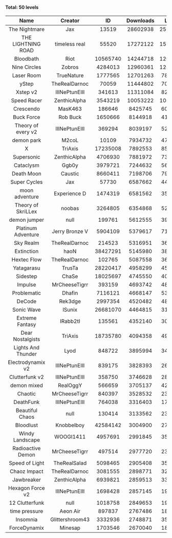 #### Total: 50 levels

| Name | Creator | ID | Downloads | Likes |
|:---:|:---:|:---:|:---:|:---:|
| The Nightmare | Jax | 13519 | 28602938 | 2598038
| THE LIGHTNING ROAD | timeless real | 55520 | 17272122 | 1539691
| Bloodbath | Riot | 10565740 | 14244718 | 1268861
| Nine Circles | Zobros | 4284013 | 12960361 | 1280523
| Laser Room | TrueNature | 1777565 | 12701263 | 789108
| yStep | TheRealDarnoc | 70059 | 11444802 | 701423
| Xstep v2 | IIINePtunEIII | 341613 | 11311084 | 822175
| Speed Racer | ZenthicAlpha | 3543219 | 10053222 | 1064425
| Crescendo | MasK463 | 186646 | 8425745 | 607899
| Buck Force | Rob Buck | 1650666 | 8144918 | 411409
| Theory of every v2 | IIINePtunEIII | 369294 | 8039197 | 524377
| demon park | M2coL | 10109 | 7934732 | 476815
| X | TriAxis | 17235008 | 7892553 | 853041
| Supersonic | ZenthicAlpha | 4706930 | 7881972 | 738069
| Cataclysm | Ggb0y | 3979721 | 7244632 | 565978
| Death Moon  | Caustic | 8660411 | 7198706 | 796967
| Super Cycles | Jax | 57730 | 6587662 | 446222
| moon adventure | Experience D | 1474319 | 6581562 | 353031
| Theory of SkriLLex | noobas | 3264805 | 6354868 | 525109
| demon jumper | null | 199761 | 5612555 | 390295
| Platinum Adventure | Jerry Bronze V | 5904109 | 5379617 | 715808
| Sky Realm | TheRealDarnoc | 214523 | 5316951 | 363917
| Extinction | haoN | 38427291 | 5145980 | 380361
| Hextec Flow | TheRealDarnoc | 102765 | 5087558 | 362353
| Yatagarasu  | TrusTa | 28220417 | 4958299 | 451076
| Sidestep | ChaSe | 18025697 | 4745550 | 409760
| Impulse | MrCheeseTigrr | 393159 | 4693742 | 485765
| Problematic | Dhafin | 7116121 | 4668147 | 536159
| DeCode | Rek3dge | 2997354 | 4520482 | 482251
| Sonic Wave | lSunix | 26681070 | 4464815 | 317249
| Extreme Fantasy | IRabb2tI | 135561 | 4352140 | 301055
| Dear Nostalgists | TriAxis | 18735780 | 4094358 | 495942
| Lights And Thunder | Lyod | 848722 | 3895994 | 345944
| Electrodynamix v2 | IIINePtunEIII | 839175 | 3828393 | 260796
| Clutterfunk v2 | IIINePtunEIII | 358750 | 3746628 | 284092
| demon mixed | RealOggY | 566659 | 3705137 | 424501
| Chaotic | MrCheeseTigrr | 840397 | 3528532 | 231133
| DeathFunk | IIINePtunEIII | 764038 | 3316403 | 170653
| Beautiful Chaos | null | 130414 | 3133562 | 234624
| Bloodlust | Knobbelboy | 42584142 | 3004900 | 276762
| Windy Landscape | WOOGI1411 | 4957691 | 2991845 | 351255
| Radioactive Demon | MrCheeseTigrr | 497514 | 2977720 | 238628
| Speed of Light | TheRealSalad | 5098465 | 2905408 | 352259
| Chaoz Impact | TheRealDarnoc | 3081555 | 2898771 | 322022
| Jawbreaker | ZenthicAlpha | 6939821 | 2859513 | 339256
| Hexagon Force v2 | IIINePtunEIII | 1698428 | 2857145 | 193623
| 12 Clutterfunk | null | 1018758 | 2849653 | 193902
| time pressure | Aeon Air | 897837 | 2767486 | 187008
| Insomnia | Glittershroom43 | 3332936 | 2748871 | 359950
| ForceDynamix | Minesap | 1703546 | 2670040 | 181219
